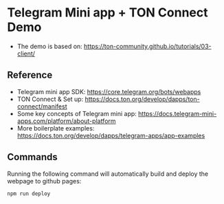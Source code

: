 # Telegram Mini app + TON Connect Demo
- The demo is based on: https://ton-community.github.io/tutorials/03-client/

## Reference
- Telegram mini app SDK: https://core.telegram.org/bots/webapps
- TON Connect & Set up: https://docs.ton.org/develop/dapps/ton-connect/manifest
- Some key concepts of Telegram mini app: https://docs.telegram-mini-apps.com/platform/about-platform
- More boilerplate examples: https://docs.ton.org/develop/dapps/telegram-apps/app-examples


## Commands

Running the following command will automatically build and deploy the webpage to github pages:

```cmd
npm run deploy
```